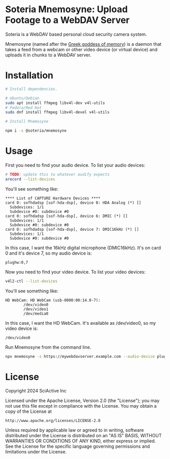 # Soteria Mnemosyne: Upload Footage to a WebDAV Server

Soteria is a WebDAV based personal cloud security camera system.

Mnemosyne (named after the [Greek goddess of memory](https://en.wikipedia.org/wiki/Mnemosyne)) is a daemon that takes a feed from a webcam or other video device (or virtual device) and uploads it in chunks to a WebDAV server.

# Installation

```sh
# Install dependencies.

# Ubuntu/Debian
sudo apt install ffmpeg libv4l-dev v4l-utils
# Fedora/Red Hat
sudo dnf install ffmpeg libv4l-devel v4l-utils

# Install Mnemosyne

npm i -s @soteria/mnemosyne
```

# Usage

First you need to find your audio device. To list your audio devices:

```sh
# TODO: update this to whatever audify expects
arecord --list-devices
```

You'll see something like:

```
**** List of CAPTURE Hardware Devices ****
card 0: sofhdadsp [sof-hda-dsp], device 0: HDA Analog (*) []
  Subdevices: 1/1
  Subdevice #0: subdevice #0
card 0: sofhdadsp [sof-hda-dsp], device 6: DMIC (*) []
  Subdevices: 1/1
  Subdevice #0: subdevice #0
card 0: sofhdadsp [sof-hda-dsp], device 7: DMIC16kHz (*) []
  Subdevices: 1/1
  Subdevice #0: subdevice #0
```

In this case, I want the 16kHz digital microphone (DMIC16kHz). It's on card 0 and it's device 7, so my audio device is:

```
plughw:0,7
```

Now you need to find your video device. To list your video devices:

```sh
v4l2-ctl --list-devices
```

You'll see something like:

```
HD WebCam: HD WebCam (usb-0000:00:14.0-7):
        /dev/video0
        /dev/video1
        /dev/media0
```

In this case, I want the HD WebCam. It's available as /dev/video0, so my video device is:

```
/dev/video0
```

Run Mnemosyne from the command line.

```sh
npx mnemosyne -s https://mywebdavserver.example.com --audio-device plughw:0,7 --video-device /dev/video0
```

# License

Copyright 2024 SciActive Inc

Licensed under the Apache License, Version 2.0 (the "License");
you may not use this file except in compliance with the License.
You may obtain a copy of the License at

    http://www.apache.org/licenses/LICENSE-2.0

Unless required by applicable law or agreed to in writing, software
distributed under the License is distributed on an "AS IS" BASIS,
WITHOUT WARRANTIES OR CONDITIONS OF ANY KIND, either express or implied.
See the License for the specific language governing permissions and
limitations under the License.
